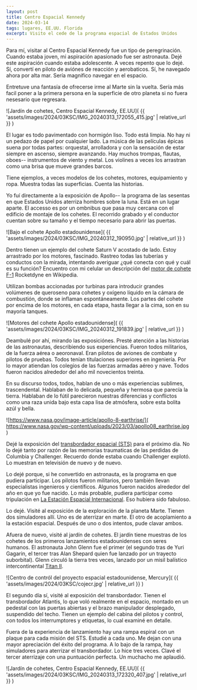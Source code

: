 ```yaml
---
layout: post
title: Centro Espacial Kennedy
date: 2024-03-14
tags: lugares, EE.UU. Florida
excerpt: Visito el cede de la programa espacial de Estados Unidos
---
```


Para mí, visitar al Centro Espacial Kennedy fue un tipo de peregrinación.
Cuando estaba joven, mi aspiración apasionado fue ser astronauta.
Dejé este aspiración cuando estaba adolescente. A veces repento que lo dejé.
Sí, convertí en piloto de aviónes de reacción y aerobaticos. Sí, he navegado
ahora por alta mar. Sería magnifico navegar en el espacio.

Entretuve una fantasía de ofrecerse irme al Marte sin la vuelta.
Sería más facil poner a la primera persona en la superficie de otro planeta
si no fuera nesesario que regresara.

![Jardín de cohetes, Centro Espacial Kennedy, EE.UU](
  {{ 'assets/images/2024/03KSC/IMG_20240313_172055_415.jpg' | relative_url }}
)

El lugar es todo pavimentado con hormigón liso. Todo está limpia. No hay ni
un pedazo de papel por cualquier lado.
La música de las películas épicas suena por todas partes: orquestal,
arrolladora y con la sensación de estar siempre en ascenso, siempre avanzando.
Hay muchos trompas, flautas, oboes-- instrumentos de viento y metal.  Los
violines a veces los arrastran como una brisa que mueve grandes barcos.

Tiene ejemplos, a veces
modelos de los cohetes, motores, equipamiento y ropa.
Muestra todas las superficias. Cuenta las historias.

Yo fuí directamente a la exposición de Apollo-- la programa de las sesentas
en que Estados Unidos aterriza hombres sobre la luna.
Está en un lugar aparte. El accesso es por un ombnibus que pasa muy cercana
con el edificio de montaje de los cohetes. El recorrido grabado y el conductor
cuentan sobre su tamaño y el tiempo necesario para abrir las puertas.

![Bajo el cohete Apollo estadounidense](
  {{ 'assets/images/2024/03KSC/IMG_20240312_190950.jpg' | relative_url }}
)

Dentro tienen un ejemplo del cohete Saturn V acostado de lado.
Estoy arrastrado por los motores, fascinado.  Rastreo todas las tuberías y
conductos con la mirada, intentando averiguar ¿qué conecta con qué y cuál es su
función? Encuentro con mi celular un descripción del [motor de cohete
F-1][motor] Rocketdyne en Wikipedia.

[motor]: https://es.wikipedia.org/wiki/Motor_de_cohete_F-1

Utilizan bombas accionadas por turbinas para introducir grandes volúmenes de
queroseno para cohetes y oxígeno líquido en la cámara de combustión, donde se
inflaman espontáneamente. Los partes del cohete por encima de los motores, en
cada etapa, hasta llegar a la cima, son en su mayoría tanques.

![Motores del cohete Apollo estadounidense](
  {{ 'assets/images/2024/03KSC/IMG_20240312_191839.jpg' | relative_url }}
)

Deambulé por ahí, mirando las exposiciónes. Presté atención a las historias
de las astronautas, describiendo sus experiencias. Fueron todos militarios,
de la fuerza aérea o aeoronaval.
Eran pilotos de aviones de combate y pilotos de pruebas. Todos tenían
titulaciones superiores en ingeniería. Por lo mayor atiendan los colegios
de las fuerzas armadas aéreo y nave. Todos fueron nacidos alrededor del año mil
novecientos treinta.

En su discurso todos, todos, hablan de uno o más experiencias sublimes,
trascendental.  Hablaban de lo delicada, pequeña y hermosa que parecía la
tierra. Hablaban de lo fútil parecieron nuestras diferencias y conflictos
como una raza unida bajo esta capa lisa de atmósfera, sobre esta bolita
azúl y bella.

![https://www.nasa.gov/image-article/apollo-8-earthrise/](
  https://www.nasa.gov/wp-content/uploads/2023/03/apollo08_earthrise.jpg
)

Dejé la exposición del [transbordador espacial (STS)][trans] para el
próximo día. No lo dejé tanto por razón de las memorias traumaticas de las
perdidas de Columbia y Challenger. Recuerdo donde estaba cuando Challenger
explotó. Lo muestran en televisión de nuevo y de nuevo.

[trans]: https://es.wikipedia.org/wiki/Programa_del_transbordador_espacial

Lo dejé porque, si he convertido en astronauta, es la programa en que
pudiera participar. Los pilotos fueron militarios, pero también llevan
especialistas ingenieros y científicos. Algunos fueron nacidos alrededor
del año en que yo fue nacido. Lo más probable, pudiera participar como
tripulación en [La Estación Espacial Internacional][iss]. Eso hubiera sido
fabuloso.

[iss]: https://es.wikipedia.org/wiki/Estaci%C3%B3n_Espacial_Internacional

Lo dejé. Visité al exposición de la exploración de la planeta Marte.
Tienen dos simuladores allí. Uno es de aterrizar en marte. El otro de
acoplamiento a la estación espacial. Después de uno o dos intentos, pude
clavar ambos.

Afuera de nuevo, visité al jardín de cohetes. El jardín tiene muestras de
los cohetes de los primeros lanzamientos estadounidenses con seres humanos.
El astronauta John Glenn fue el primer (el segundo tras de Yuri Gagarin, el
tercer tras Alan Shepard quien fue lanzado por un trayecto suborbital).
Glenn circuló la tierra tres veces, lanzado por un misil balístico
intercontinental [Titan II][titan].

[titan]: https://es.wikipedia.org/wiki/Titan_(cohete)

![Centro de contról del proyecto espacial estadounidense, Mercury](
  {{ 'assets/images/2024/03KSC/cojecr.jpg' | relative_url }}
)

El segundo día sí, visité al exposición del transbordador.
Tienen el transbordador Atlantis, lo que voló realmente en el espacio, montado
en un pedestal con las puertas abiertas y el brazo manipulador desplegado,
suspendido del techo. Tienen un ejemplo del cabina del pilotos y control,
con todos los interrumptores y etiquetas, lo cual examiné en detalle.

Fuera de la experiencia de lanzamiento hay una rampa espiral con un plaque
para cada misión del STS. Estudié a cada uno. Me dejan con una mayor
apreciación del éxito del programa. A lo bajo de la rampa, hay simuladores para
aterrizar el transbordador.  Lo hice tres veces. Clavé el tercer aterrizaje con
una puntuación perfecta.  Un muchacho me aplaudió.

![Jardín de cohetes, Centro Espacial Kennedy, EE.UU](
  {{ 'assets/images/2024/03KSC/IMG_20240313_172320_407.jpg' | relative_url }}
)

